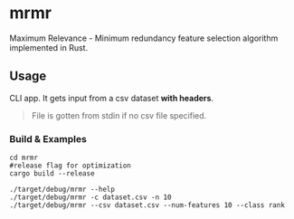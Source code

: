 # mrmr
Maximum Relevance - Minimum redundancy feature selection algorithm implemented in Rust.

## Usage

CLI app.
It gets input from a csv dataset **with headers**.

> File is gotten from stdin if no csv file specified.

### Build & Examples

```console
cd mrmr
#release flag for optimization
cargo build --release

./target/debug/mrmr --help
./target/debug/mrmr -c dataset.csv -n 10
./target/debug/mrmr --csv dataset.csv --num-features 10 --class rank
```
